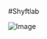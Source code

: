 #Shyftlab

![Image](https://github.com/user-attachments/assets/1847be9f-3de7-417c-8eea-bfcbb48fc3bf)

